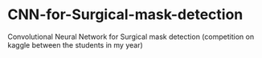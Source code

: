 # CNN-for-Surgical-mask-detection
Convolutional Neural Network for Surgical mask detection (competition on kaggle between the students in my year)
